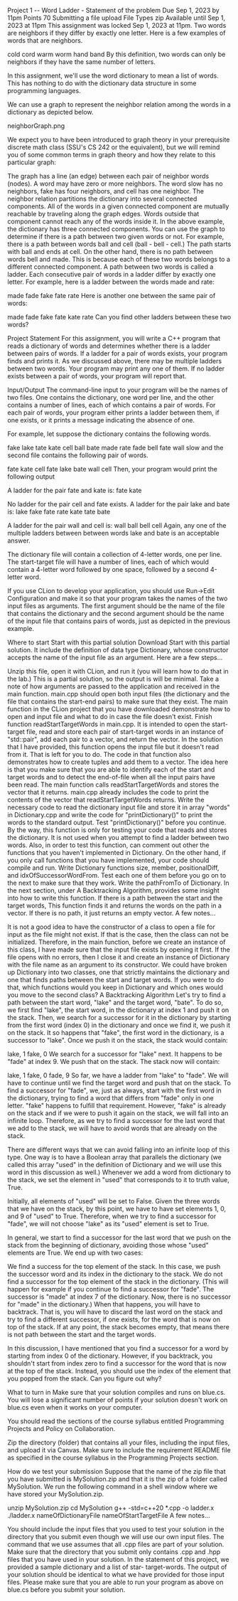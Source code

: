 Project 1 -- Word Ladder - Statement of the problem
Due Sep 1, 2023 by 11pm Points 70 Submitting a file upload File Types zip Available until Sep 1, 2023 at 11pm
This assignment was locked Sep 1, 2023 at 11pm.
Two words are neighbors if they differ by exactly one letter. Here is a few examples of words that are neighbors.

cold  cord
warm  worm
hand  band
By this definition, two words can only be neighbors if they have the same number of letters.

In this assignment, we'll use the word dictionary to mean a list of words. This has nothing to do with the dictionary data structure in some programming languages.

We can use a graph to represent the neighbor relation among the words in a dictionary as depicted below.

neighborGraph.png

We expect you to have been introduced to graph theory in your prerequisite discrete math class (SSU's CS 242 or the equivalent), but we will remind you of some common terms in graph theory and how they relate to this particular graph:

The graph has a line (an edge) between each pair of neighbor words (nodes).
A word may have zero or more neighbors. The word slow has no neighbors, fake has four neighbors, and cell has one neighbor.
The neighbor relation partitions the dictionary into several connected components. All of the words in a given connected component are mutually reachable by traveling along the graph edges. Words outside that component cannot reach any of the words inside it. In the above example, the dictionary has three connected components.
You can use the graph to determine if there is a path between two given words or not. For example, there is a path between words ball and cell (ball - bell - cell.) The path starts with ball and ends at cell. On the other hand, there is no path between words bell and made. This is because each of these two words belongs to a different connected component.
A path between two words is called a ladder. Each consecutive pair of words in a ladder differ by exactly one letter. For example, here is a ladder between the words made and rate:

made
fade
fake
fate
rate
Here is another one between the same pair of words:

made
fade
fake
fate
kate
rate
Can you find other ladders between these two words?

Project Statement
For this assignment, you will write a C++ program that reads a dictionary of words and determines whether there is a ladder between pairs of words. If a ladder for a pair of words exists, your program finds and prints it. As we discussed above, there may be multiple ladders between two words. Your program may print any one of them. If no ladder exists between a pair of words, your program will report that.

Input/Output
The command-line input to your program will be the names of two files. One contains the dictionary, one word per line, and the other contains a number of lines, each of which contains a pair of words. For each pair of words, your program either prints a ladder between them, if one exists, or it prints a message indicating the absence of one.

For example, let suppose the dictionary contains the following words.

fake
lake
tate
kate
cell
ball
bate
made
rate
fade
bell
fate
wall
slow
and the second file contains the following pair of words.

fate kate
cell fate
lake bate
wall cell
Then, your program would print the following output

A ladder for the pair fate and kate is:
fate
kate

No ladder for the pair cell and fate exists.
A ladder for the pair lake and bate is:
lake
fake
fate
rate
kate
tate
bate

A ladder for the pair wall and cell is:
wall
ball
bell
cell
Again, any one of the multiple ladders between between words lake and bate is an acceptable answer.

The dictionary file will contain a collection of 4-letter words, one per line. The start-target file will have a number of lines, each of which would contain a 4-letter word followed by one space, followed by a second 4-letter word.

If you use CLion to develop your application, you should use Run->Edit Configuration and make it so that your program takes the names of the two input files as arguments. The first argument should be the name of the file that contains the dictionary and the second argument should be the name of the input file that contains pairs of words, just as depicted in the previous example.

Where to start
Start with this partial solution Download Start with this partial solution. It include the definition of data type Dictionary, whose constructor accepts the name of the input file as an argument. Here are a few steps...

Unzip this file, open it with CLion, and run it (you will learn how to do that in the lab.) This is a partial solution, so the output is will be minimal. Take a note of how arguments are passed to the application and received in the main function. 
main.cpp should open both input files (the dictionary and the file that contains the start-end pairs) to make sure that they exist. The main function in the CLion project that you have downloaded demonstrate how to open and input file and what to do in case the file doesn't exist. 
Finish function readStartTargetWords in main.cpp. It is intended to open the start-target file, read and store each pair of start-target words in an instance of "std::pair", add each pair to a vector, and return the vector. In the solution that I have provided, this function opens the input file but it doesn't read from it. That is left for you to do. The code in that function also demonstrates how to create tuples and add them to a vector. The idea here is that you make sure that you are able to identify each of the start and target words and to detect the end-of-file when all the input pairs have been read. The main function calls readStartTargetWords and stores the vector that it returns. main.cpp already includes the code to print the contents of the vector that readStartTargetWords returns.
Write the necessary code to read the dictionary input file and store it in array "words" in Dictionary.cpp and write the code for "printDictionary()" to print the words to the standard output. Test "printDictionary()"  before you continue. By the way, this function is only for testing your code that reads and stores the dictionary. It is not used when you attempt to find a ladder between two words. Also, in order to test this function, can comment out other the functions that you haven't implemented in Dictionary. On the other hand, if you only call functions that you have implemented, your code should compile and run. 
Write Dictionary functions size, member, positionalDiff, and idxOfSuccessorWordFrom. Test each one of them before you go on to the next to make sure that they work.
Write the pathFromTo of Dictionary. In the next section, under A Backtracking Algorithm, provides some insight into how to write this function. If there is a path between the start and the target words, This function finds it and returns the words on the path in a vector. If there is no path, it just returns an empty vector.
A few notes...

It is not a good idea to have the constructor of a class to open a file for input as the file might not exist. If that is the case, then the class can not be initialized. Therefore, in the main function, before we create an instance of this class, I have made sure that the input file exists by opening it first. If the file opens with no errors, then I close it and create an instance of Dictionary with the file name as an argument to its constructor.
We could have broken up Dictionary into two classes, one that strictly maintains the dictionary and one that finds paths between the start and target words. If you were to do that, which functions would you keep in Dictionary and which ones would you move to the second class?
A Backtracking Algorithm
Let's try to find a path between the start word, "lake" and the target word, "bate". To do so, we first find "lake", the start word, in the dictionary at index 1 and push it on the stack. Then, we search for a successor for it in the dictionary by starting from the first word (index 0) in the dictionary and once we find it, we push it on the stack. It so happens that "fake", the first word in the dictionary, is a successor to "lake". Once we push it on the stack, the stack would contain:

lake, 1
fake, 0
We search for a successor for "lake" next. It happens to be "fade" at index 9. We push that on the stack. The stack now will contain:

lake, 1
fake, 0
fade, 9
So far, we have a ladder from "lake" to "fade". We will have to continue until we find the target word and push that on the stack. To find a successor for "fade", we, just as always, start with the first word in the dictionary, trying to find a word that differs from "fade" only in one letter. "fake" happens to fulfill that requirement. However, "fake" is already on the stack and if we were to push it again on the stack, we will fall into an infinite loop. Therefore, as we try to find a successor for the last word that we add to the stack, we will have to avoid words that are already on the stack. 

There are different ways that we can avoid falling into an infinite loop of this type. One way is to have a Boolean array that parallels the dictionary (we called this array "used" in the definition of Dictionary and we will use this word in this discussion as well.) Whenever we add a word from dictionary to the stack, we set the element in "used" that corresponds to it to truth value, True. 

Initially, all elements of "used" will be set to False. Given the three words that we have on the stack, by this point, we have to have set elements 1, 0, and 9 of "used" to True. Therefore, when we try to find a successor for "fade", we will not choose "lake" as its "used" element is set to True.

In general, we start to find a successor for the last word that we push on the stack from the beginning of dictionary, avoiding those whose "used" elements are True. We end up with two cases:

We find a success for the top element of the stack. In this case, we push the successor word and its index in the dictionary to the stack.
We do not find a successor for the top element of the stack in the dictionary. (This will happen for example if you continue to find a successor for "fade". The successor is "made" at index 7 of the dictionary. Now, there is no successor for "made" in the dictionary.) When that happens, you will have to backtrack. That is, you will have to discard the last word on the stack and try to find a different successor, if one exists, for the word that is now on top of the stack. 
If at any point, the stack becomes empty, that means there is not path between the start and the target words. 

In this discussion, I have mentioned that you find a successor for a word by starting from index 0 of the dictionary. However, if you backtrack, you shouldn't start from index zero to find a successor for the word that is now at the top of the stack. Instead, you should use the index of the element that you popped from the stack. Can you figure out why?

What to turn in
Make sure that your solution compiles and runs on blue.cs. You will lose a significant number of points if your solution doesn't work on blue.cs even when it works on your computer.

You should read the sections of the course syllabus entitled Programming Projects and Policy on Collaboration.

Zip the directory (folder) that contains all your files, including the input files, and upload it via Canvas. Make sure to include the requirement README file as specified in the course syllabus in the Programming Projects section.

How do we test your submission
Suppose that the name of the zip file that you have submitted is MySolution.zip and that it is the zip of a folder called MySolution. We run the following command in a shell window where we have stored your MySolution.zip.

unzip MySolution.zip
cd MySolution
g++ -std=c++20 *.cpp -o ladder.x
./ladder.x nameOfDictionaryFile nameOfStartTargetFile
A few notes...

You should include the input files that you used to test your solution in the directory that you submit even though we will use our own input files.
The command that we use assumes that all .cpp files are part of your solution. Make sure that the directory that you submit only contains .cpp and .hpp files that you have used in your solution.
In the statement of this project, we provided a sample dictionary and a list of star- target-words. The output of your solution should be identical to what we have provided for those input files.
Please make sure that you are able to run your program as above on blue.cs before you submit your solution. 
 

